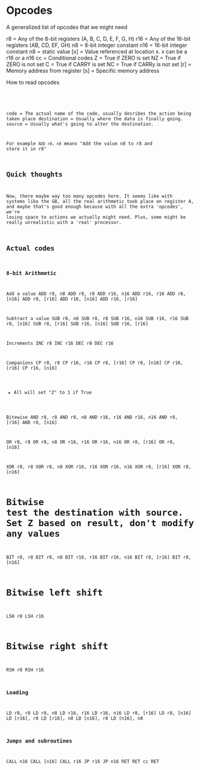 # Opcodes

A generalized list of opcodes that we might need

r8 = Any of the 8-bit registers (A, B, C, D, E, F, G, H)
r16 = Any of the 16-bit registers (AB, CD, EF, GH)
n8 = 8-bit integer constant
n16 = 16-bit integer constant
n8 = static value
[x] = Value referenced at location x.  x can be a r16 or a n16
cc = Conditional codes
    Z = True if ZERO is set
    NZ = True if ZERO is not set
    C = True if CARRY is set
    NC = True if CARRy is not set
[r] = Memory address from register
[s] = Specific memory address

How to read opcodes

<code> <destination> <source>

code = The actual name of the code, usually desribes the action being taken place
destination = Usually where the data is finally going.
source = Usually what's going to alter the destination.

For example `ADD r8, n8` means "Add the value n8 to r8 and store it in r8"

## Quick thoughts
Now, there maybe way too many opcodes here.  It seems like with systems like the GB, all the real arithmetic took place on register A, and maybe that's good enough because with all the extra 'opcodes', we're losing space to actions we actually might need.  Plus, some might be really unrealistic with a 'real' processor.  

## Actual codes

### 8-bit Arithmetic

Add a value
ADD r8, n8
ADD r8, r8
ADD r16, n16
ADD r16, r16
ADD r8, [n16]
ADD r8, [r16]
ADD r16, [n16]
ADD r16, [r16]

Subtract a value
SUB r8, n8
SUB r8, r8
SUB r16, n16
SUB r16, r16
SUB r8, [n16]
SUB r8, [r16]
SUB r16, [n16]
SUB r16, [r16]

Increments
INC r8
INC r16
DEC r8
DEC r16

Companions
CP r8, r8
CP r16, r16
CP r8, [r16]
CP r8, [n16]
CP r16, [r16]
CP r16, [n16]
* All will set "Z" to 1 if True

Bitewise
AND r8, r8
AND r8, n8
AND r16, r16
AND r16, n16
AND r8, [r16]
AND r8, [n16]

OR r8, r8
OR r8, n8
OR r16, r16
OR r16, n16
OR r8, [r16]
OR r8, [n16]

XOR r8, r8
XOR r8, n8
XOR r16, r16
XOR r16, n16
XOR r8, [r16]
XOR r8, [n16]

# Bitwise test the destination with source.  Set Z based on result, don't modify any values
BIT r8, r8
BIT r8, n8
BIT r16, r16
BIT r16, n16
BIT r8, [r16]
BIT r8, [n16]

# Bitwise left shift
LSH r8
LSH r16

# Bitwise right shift
RSH r8
RSH r16

### Loading

LD r8, r8
LD r8, n8
LD r16, r16
LD r16, n16
LD r8, [r16]
LD r8, [n16]
LD [r16], r8
LD [r16], n8
LD [n16], r8
LD [n16], n8

### Jumps and subroutines
CALL n16
CALL [n16]
CALL r16
JP r16
JP n16
RET
RET cc
RET
